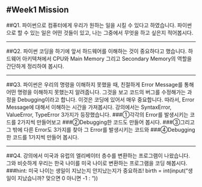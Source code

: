 #Week1 Mission
------------
##Q1. 파이썬으로 컴퓨터에게 우리가 원하는 일을 시킬 수 있다고 하였습니다. 파이썬으로 할 수 있는 일은 어떤 것들이 있고, 나는 그중에서 무엇을 하고 싶은지 적어봅시다.

------------
##Q2. 파이썬 코딩을 하기에 앞서 하드웨어를 이해하는 것이 중요하다고 했습니다. 하드웨어 아키텍쳐에서 CPU와 Main Memory 그리고 Secondary Memory의 역할을 간단하게 정리하여 봅시다.

------------
##Q3. 파이썬은 우리의 명령을 이해하지 못했을 때, 친절하게 Error Message를 통해 어떤 명령을 이해하지 못했는지 알려줍니다. 그것을 보고 코드의 버그를 수정해가는 과정을 Debugging이라고 합니다. 이것은 코딩에 있어서 매우 중요합니다. 따라서, Error Message에 대해서 이해하는 시간을 가져봅시다. 강의에서는 SyntaxError, ValueError, TypeError 3가지가 등장했습니다.
###①각각의 Error를 발생시키는 코드를 2가지씩 만들어보고
###②Debugging한 코드도 만들어 봅시다.
###③그리고 그 밖에 다른 Error도 3가지를 찾아 그 Error를 발생시키는 코드와
###④Debugging한 코드를 1가지씩 만들어 봅시다.

------------
##Q4. 강의에서 미국과 유럽의 엘리베이터 층수를 변환하는 프로그램이 나왔습니다. 그와 비슷하게 우리는 한국 나이를 미국 나이로 변환하는 프로그램을 코딩 해봅시다.
###hint: 미국 나이는 생일이 지났는지 안지났는지가 중요하죠!
    birth = int(input(“생일이 지났습니까? 맞으면 0 아니면 -1 : “))

